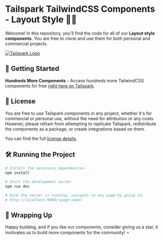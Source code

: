 # Tailspark TailwindCSS Components - Layout Style 🎨✨

Welcome! In this repository, you'll find the code for all of our **Layout style components**. You are free to clone and use them for both personal and commercial projects.

[![Tailspark Logo](https://firebasestorage.googleapis.com/v0/b/flowspark-1f3e0.appspot.com/o/Favicon%20256x256.png?alt=media&token=f4e71e40-a347-48c9-97bc-42f34c7d10a7)](https://tailspark.co/)

## 🚀 Getting Started

**Hundreds More Components** - Access hundreds more TailwindCSS components for free [right here on Tailspark](https://tailspark.co/).

## 📄 License

You are free to use Tailspark components in any project, whether it's for commercial or personal use, without the need for attribution or any costs. However, please refrain from attempting to replicate Tailspark, redistribute the components as a package, or create integrations based on them.

You can find the full  [license details](https://tailspark.co/license).


## 🛠️ Running the Project

```bash
# Install the necessary dependencies
npm install

# Start the development server
npm run dev

# Once the server is running, navigate to any page by going to:
# http://localhost:9000/<page-name>
```

## 🎉 Wrapping Up
Happy building, and if you like our components, consider giving us a star, it motivates us to build more components for the community! ⭐️ 


